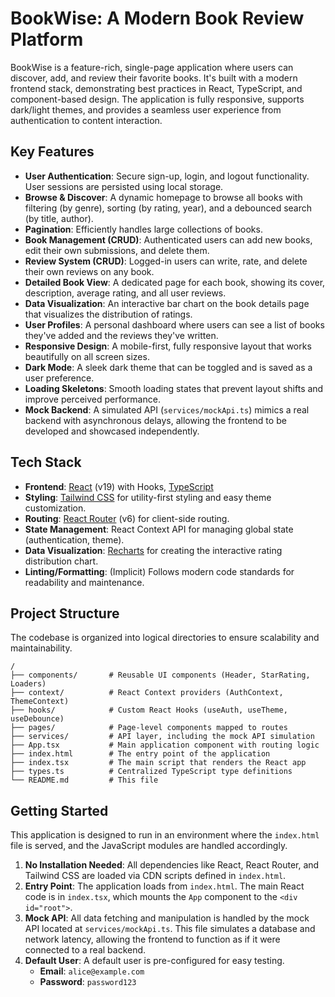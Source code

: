 # BookWise: A Modern Book Review Platform

BookWise is a feature-rich, single-page application where users can discover, add, and review their favorite books. It's built with a modern frontend stack, demonstrating best practices in React, TypeScript, and component-based design. The application is fully responsive, supports dark/light themes, and provides a seamless user experience from authentication to content interaction.

## Key Features

- **User Authentication**: Secure sign-up, login, and logout functionality. User sessions are persisted using local storage.
- **Browse & Discover**: A dynamic homepage to browse all books with filtering (by genre), sorting (by rating, year), and a debounced search (by title, author).
- **Pagination**: Efficiently handles large collections of books.
- **Book Management (CRUD)**: Authenticated users can add new books, edit their own submissions, and delete them.
- **Review System (CRUD)**: Logged-in users can write, rate, and delete their own reviews on any book.
- **Detailed Book View**: A dedicated page for each book, showing its cover, description, average rating, and all user reviews.
- **Data Visualization**: An interactive bar chart on the book details page that visualizes the distribution of ratings.
- **User Profiles**: A personal dashboard where users can see a list of books they've added and the reviews they've written.
- **Responsive Design**: A mobile-first, fully responsive layout that works beautifully on all screen sizes.
- **Dark Mode**: A sleek dark theme that can be toggled and is saved as a user preference.
- **Loading Skeletons**: Smooth loading states that prevent layout shifts and improve perceived performance.
- **Mock Backend**: A simulated API (`services/mockApi.ts`) mimics a real backend with asynchronous delays, allowing the frontend to be developed and showcased independently.

## Tech Stack

- **Frontend**: [React](https://reactjs.org/) (v19) with Hooks, [TypeScript](https://www.typescriptlang.org/)
- **Styling**: [Tailwind CSS](https://tailwindcss.com/) for utility-first styling and easy theme customization.
- **Routing**: [React Router](https://reactrouter.com/) (v6) for client-side routing.
- **State Management**: React Context API for managing global state (authentication, theme).
- **Data Visualization**: [Recharts](https://recharts.org/) for creating the interactive rating distribution chart.
- **Linting/Formatting**: (Implicit) Follows modern code standards for readability and maintenance.

## Project Structure

The codebase is organized into logical directories to ensure scalability and maintainability.

```
/
├── components/       # Reusable UI components (Header, StarRating, Loaders)
├── context/          # React Context providers (AuthContext, ThemeContext)
├── hooks/            # Custom React Hooks (useAuth, useTheme, useDebounce)
├── pages/            # Page-level components mapped to routes
├── services/         # API layer, including the mock API simulation
├── App.tsx           # Main application component with routing logic
├── index.html        # The entry point of the application
├── index.tsx         # The main script that renders the React app
├── types.ts          # Centralized TypeScript type definitions
└── README.md         # This file
```

## Getting Started

This application is designed to run in an environment where the `index.html` file is served, and the JavaScript modules are handled accordingly.

1.  **No Installation Needed**: All dependencies like React, React Router, and Tailwind CSS are loaded via CDN scripts defined in `index.html`.
2.  **Entry Point**: The application loads from `index.html`. The main React code is in `index.tsx`, which mounts the `App` component to the `<div id="root">`.
3.  **Mock API**: All data fetching and manipulation is handled by the mock API located at `services/mockApi.ts`. This file simulates a database and network latency, allowing the frontend to function as if it were connected to a real backend.
4.  **Default User**: A default user is pre-configured for easy testing.
    - **Email**: `alice@example.com`
    - **Password**: `password123`
